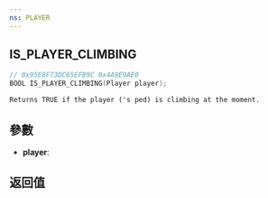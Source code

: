 ```yaml
---
ns: PLAYER
---
```

## IS_PLAYER_CLIMBING

```c
// 0x95E8F73DC65EFB9C 0x4A9E9AE0
BOOL IS_PLAYER_CLIMBING(Player player);
```

```
Returns TRUE if the player ('s ped) is climbing at the moment.  
```

## 參數
* **player**: 

## 返回值
